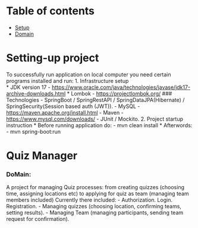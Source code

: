 # Table of contents
* [Setup](#setting-up-project)
* [Domain](#quiz-manager)

# Setting-up project
To successfully run application on local computer you need certain programs installed and run:
    1. Infrastructure setup    
        * JDK version 17 - https://www.oracle.com/java/technologies/javase/jdk17-archive-downloads.html
        * Lombok - https://projectlombok.org/
        ### Technologies
            - SpringBoot / SpringRestAPI / SpringDataJPA(Hibernate) / SpringSecurity(Session based auth (JWT)).
            - MySQL - https://maven.apache.org/install.html
            - Maven  - https://www.mysql.com/downloads/
            - JUnit / Mockito.
    2.  Project startup instruction
        * Before running application do:
            - mvn clean install
        * Afterwords:
            - mvn spring-boot:run

# Quiz Manager
### DoMain:
A project for managing Quiz processes: from creating quizzes (choosing time, assigning locations etc) to applying for quiz as team (managing team members included)
Currently there included:
    - Authorization. Login. Registration.
    - Managing quizzes (choosing location, confirming teams, setting results). 
    - Managing Team (managing participants, sending team request for confirmation).
